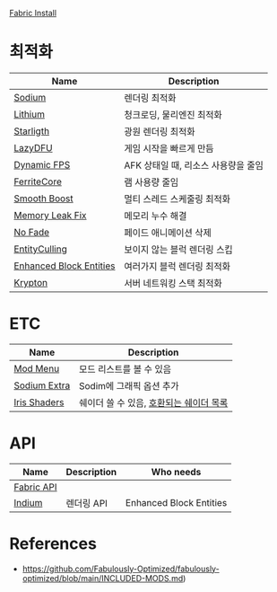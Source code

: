 [Fabric Install](https://fabricmc.net/)

# 최적화
| Name                                                       | Description                         |
| ---------------------------------------------------------- | ----------------------------------- |
| [Sodium](https://modrinth.com/mod/sodium)                  | 렌더링 최적화                       |
| [Lithium](https://modrinth.com/mod/lithium)                | 청크로딩, 물리엔진 최적화           |
| [Starligth](https://modrinth.com/mod/starlight)            | 광원 렌더링 최적화                  |
| [LazyDFU](https://modrinth.com/mod/lazydfu)                | 게임 시작을 빠르게 만듬             |
| [Dynamic FPS](https://modrinth.com/mod/dynamic-fps)        | AFK 상태일 때, 리소스 사용량을 줄임 |
| [FerriteCore](https://modrinth.com/mod/ferrite-core)       | 램 사용량 줄임                      |
| [Smooth Boost](https://modrinth.com/mod/smoothboot-fabric) | 멀티 스레드 스케줄링 최적화         |
| [Memory Leak Fix](https://modrinth.com/mod/memoryleakfix)  | 메모리 누수 해결                    |
| [No Fade](https://modrinth.com/mod/no-fade)                | 페이드 애니메이션 삭제              |
| [EntityCulling](https://modrinth.com/mod/entityculling)    | 보이지 않는 블럭 렌더링 스킵        |
| [Enhanced Block Entities](https://modrinth.com/mod/ebe)    | 여러가지 블럭 렌더링 최적화         |
| [Krypton](https://github.com/astei/krypton)                | 서버 네트워킹 스택 최적화           | 

# ETC
| Name                                                  | Description                                                                                                        |
| ----------------------------------------------------- | ------------------------------------------------------------------------------------------------------------------ |
| [Mod Menu](https://modrinth.com/mod/modmenu)          | 모드 리스트를 볼 수 있음                                                                                           |
| [Sodium Extra](https://modrinth.com/mod/sodium-extra) | Sodim에 그래픽 옵션 추가                                                                                           |
| [Iris Shaders](https://modrinth.com/mod/iris)         | 쉐이더 쓸 수 있음, [호환되는 쉐이더 목록](https://github.com/IrisShaders/Iris/blob/trunk/docs/supportedshaders.md) | 
# API
| Name                                              | Description | Who needs               |
| ------------------------------------------------- | ----------- | ----------------------- |
| [Fabric API](https://modrinth.com/mod/fabric-api) |             |                         | 
| [Indium](https://modrinth.com/mod/indium)         | 렌더링 API  | Enhanced Block Entities |



# References
- https://github.com/Fabulously-Optimized/fabulously-optimized/blob/main/INCLUDED-MODS.md)
